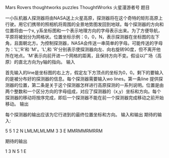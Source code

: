 Mars Rovers thoughtworks puzzles
ThoughtWrorks 火星漫游者号 题目

一小队机器人探测器将由NASA送上火星高原，探测器将在这个奇特的矩形高原上行驶。用它们携带的照相机将周围的全景地势图发回到地球。每个探测器的方向和位置将由一个x, y系坐标图和一个表示地理方向的字母表示出来。为了方便导航，平原将被划分为网格状。位置坐标示例：0，0，N，表示探测器在坐标图的左下角，且面朝北方。为控制探测器，NASA会传送一串简单的字母。可能传送的字母为：'L','R'和 'M'。'L',和 'R'分别表示使探测器向左、向右旋转90度，但不离开他所在地点。'M'表示向前开进一个网格的距离，且保持方向不变。假设以广场（高原）的直北方向为y轴的指向。
输入

首先输入的line是坐标图的右上方，假定左下方顶点的坐标为0，0。剩下的要输入的是被分布好的探测器的信息。每个探测器需要输入wo lines。第一条line 提供探测器的位置，第二条是关于这个探测器怎样进行高原探测的一系列说明。位置是由两个整数和一个区分方向的字母组成，对应了探测器的（x,y）坐标和方向。每个探测器的移动将按序完成，即后一个探测器不能在前一个探测器完成移动之前开始移动。
输出

每个探测器的输出应该为它行进到的最终位置坐标和方向。
输入和输出
期待的输入:

5 5
1 2 N
LMLMLMLMM
3 3 E
MMRMMRMRRM 

期待的输出

1 3 N
5 1 E

